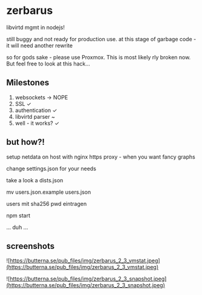 # zerbarus

libvirtd mgmt in nodejs!

still buggy and not ready for production use. at this stage of garbage code - it will need another rewrite

so for gods sake - please use Proxmox. This is most likely rly broken now. But feel free to look at this hack...

## Milestones

1. websockets -> NOPE
2. SSL ✓
3. authentication ✓
4. libvirtd parser ~
5. well - it works? ✓

## but how?!
setup netdata on host with nginx https proxy - when you want fancy 
graphs

change settings.json for your needs

take a look a dists.json

mv users.json.example users.json

users mit sha256 pwd eintragen

npm start

... duh ...

## screenshots
![https://butterna.se/pub_files/img/zerbarus_2_3_vmstat.jpeg](https://butterna.se/pub_files/img/zerbarus_2_3_vmstat.jpeg)

![https://butterna.se/pub_files/img/zerbarus_2_3_snapshot.jpeg](https://butterna.se/pub_files/img/zerbarus_2_3_snapshot.jpeg)
